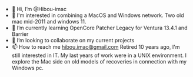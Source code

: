 - 👋 Hi, I’m @Hibou-imac
- 👀 I'm interested in combining a MacOS and Windows network. Two old mac mid-2011 and windows 11.
- 🌱 I’m currently learning OpenCore Patcher Legacy for Ventura 13.4.1 and Barrier
- 💞️ I’m looking to collaborate on my current projects
- 📫 How to reach me hibou.imac@gmail.com
Retired 10 years ago, I'm still interested in IT. My last years of work were in a UNIX environment.
I explore the Mac side on old models of recoveries in connection with my Windows pc.
<!---
Hibou-imac/Hibou-imac is a ✨ special ✨ repository because its `README.md` (this file) appears on your GitHub profile.
You can click the Preview link to take a look at your changes.
--->
